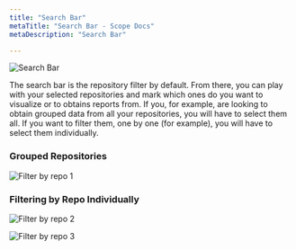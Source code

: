 ```yaml
---
title: "Search Bar"
metaTitle: "Search Bar - Scope Docs"
metaDescription: "Search Bar"

---
```


![Search Bar](https://user-images.githubusercontent.com/48650098/71577424-5a160200-2af4-11ea-8170-34a2066b7b4a.png)

The search bar is the repository filter by default. From there, you can play with your selected repositories and mark which ones do you want to visualize or to obtains reports from. If you, for example, are looking to obtain grouped data from all your repositories, you will have to select them all. If you want to filter them, one by one (for example), you will have to select them individually.

### Grouped Repositories

![Filter by repo 1](https://user-images.githubusercontent.com/48650098/71577520-c6910100-2af4-11ea-863b-716350688e6d.png)

### Filtering by Repo Individually

![Filter by repo 2](https://user-images.githubusercontent.com/48650098/71577547-eb857400-2af4-11ea-9649-279c9b4db73b.png)

![Filter by repo 3](https://user-images.githubusercontent.com/48650098/71577587-0a840600-2af5-11ea-983c-0f60fc3aa31e.png)

